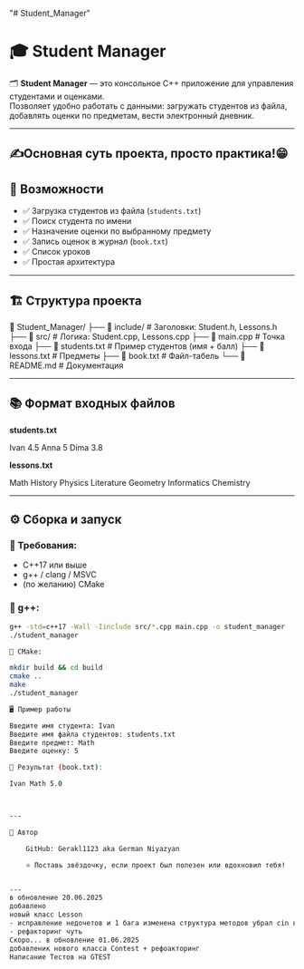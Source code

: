 "# Student_Manager" 
# 🎓 Student Manager

🗂️ **Student Manager** — это консольное C++ приложение для управления студентами и оценками.  
Позволяет удобно работать с данными: загружать студентов из файла, добавлять оценки по предметам, вести электронный дневник.

---
✍️Основная суть проекта, просто практика!😁
---
## 🚀 Возможности

- ✅ Загрузка студентов из файла (`students.txt`)
- ✅ Поиск студента по имени
- ✅ Назначение оценки по выбранному предмету
- ✅ Запись оценок в журнал (`book.txt`)
- ✅ Список уроков
- ✅ Простая архитектура

---

## 🏗️ Структура проекта

📁 Student_Manager/
├── 📂 include/ # Заголовки: Student.h, Lessons.h
├── 📂 src/ # Логика: Student.cpp, Lessons.cpp
├── 📄 main.cpp # Точка входа
├── 📄 students.txt # Пример студентов (имя + балл)
├── 📄 lessons.txt # Предметы
├── 📄 book.txt # Файл-табель
└── 📄 README.md # Документация


---

## 📚 Формат входных файлов

**students.txt**

Ivan 4.5
Anna 5
Dima 3.8


**lessons.txt**

Math
History
Physics
Literature
Geometry
Informatics
Chemistry


---

## ⚙️ Сборка и запуск

### 🧰 Требования:
- C++17 или выше
- g++ / clang / MSVC
- (по желанию) CMake

### 🔧 g++:
```bash
g++ -std=c++17 -Wall -Iinclude src/*.cpp main.cpp -o student_manager
./student_manager

🧱 CMake:

mkdir build && cd build
cmake ..
make
./student_manager

🖥 Пример работы

Введите имя студента: Ivan
Введите имя файла студентов: students.txt
Введите предмет: Math
Введите оценку: 5

📄 Результат (book.txt):

Ivan Math 5.0



---

👤 Автор

    GitHub: Gerakl1123 aka German Niyazyan

    ⭐️ Поставь звёздочку, если проект был полезен или вдохновил тебя!


---
в обновление 20.06.2025
добавлено
новый класс Lesson
- исправление недочетов и 1 бага изменена структура методов убрал cin в методах
- рефакторинг чуть 
Скоро... в обновление 01.06.2025
добавленик нового класса Contest + рефоакторинг 
Написание Тестов на GTEST

